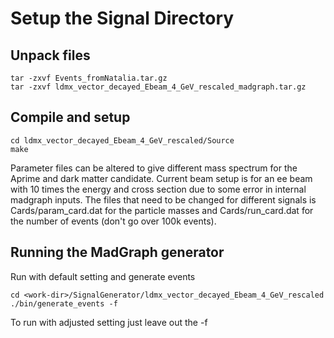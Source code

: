 # Setup the Signal Directory

## Unpack files
```
tar -zxvf Events_fromNatalia.tar.gz
tar -zxvf ldmx_vector_decayed_Ebeam_4_GeV_rescaled_madgraph.tar.gz
```

## Compile and setup
```
cd ldmx_vector_decayed_Ebeam_4_GeV_rescaled/Source
make
```

Parameter files can be altered to give different mass spectrum for the Aprime and dark matter candidate. Current beam setup is for an ee beam with 10 times the energy and cross section due to some error in internal madgraph inputs. The files that need to be changed for different signals is Cards/param_card.dat for the particle masses and Cards/run_card.dat for the number of events (don't go over 100k events). 


## Running the MadGraph generator
Run with default setting and generate events
```
cd <work-dir>/SignalGenerator/ldmx_vector_decayed_Ebeam_4_GeV_rescaled
./bin/generate_events -f
```
To run with adjusted setting just leave out the -f

